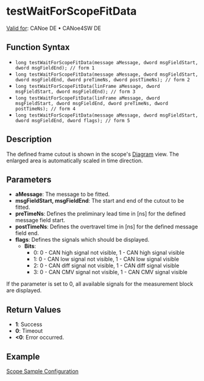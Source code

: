 # testWaitForScopeFitData

[Valid for](../../../Shared/FeatureAvailability.md): CANoe DE • CANoe4SW DE

## Function Syntax

- `long testWaitForScopeFitData(message aMessage, dword msgFieldStart, dword msgFieldEnd); // form 1`
- `long testWaitForScopeFitData(message aMessage, dword msgFieldStart, dword msgFieldEnd, dword preTimeNs, dword postTimeNs); // form 2`
- `long testWaitForScopeFitData(linFrame aMessage, dword msgFieldStart, dword msgFieldEnd); // form 3`
- `long testWaitForScopeFitData(linFrame aMessage, dword msgFieldStart, dword msgFieldEnd, dword preTimeNs, dword postTimeNs); // form 4`
- `long testWaitForScopeFitData(message aMessage, dword msgFieldStart, dword msgFieldEnd, dword flags); // form 5`

## Description

The defined frame cutout is shown in the scope's [Diagram](../../../CANoeCANalyzer/SCOPE/ScopeDiagram.md) view. The enlarged area is automatically scaled in time direction.

## Parameters

- **aMessage**: The message to be fitted.
- **msgFieldStart, msgFieldEnd**: The start and end of the cutout to be fitted.
- **preTimeNs**: Defines the preliminary lead time in [ns] for the defined message field start.
- **postTimeNs**: Defines the overtravel time in [ns] for the defined message field end.
- **flags**: Defines the signals which should be displayed.
  - **Bits**:
    - 0: 0 - CAN high signal not visible, 1 - CAN high signal visible
    - 1: 0 - CAN low signal not visible, 1 - CAN low signal visible
    - 2: 0 - CAN diff signal not visible, 1 - CAN diff signal visible
    - 3: 0 - CAN CMV signal not visible, 1 - CAN CMV signal visible

If the parameter is set to 0, all available signals for the measurement block are displayed.

## Return Values

- **1**: Success
- **0**: Timeout
- **\<0**: Error occurred.

## Example

[Scope Sample Configuration](../../../SampConf/CAN/CANoe/Scope/BitmaskAnalysisCAN.md)
